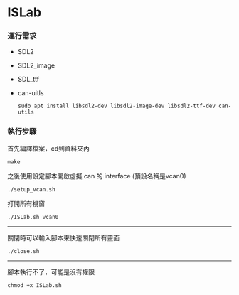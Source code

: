 # ISLab

### 運行需求
* SDL2  
* SDL2_image
* SDL_ttf
* can-uitls  

      sudo apt install libsdl2-dev libsdl2-image-dev libsdl2-ttf-dev can-utils

### 執行步驟
首先編譯檔案，cd到資料夾內  

    make

之後使用設定腳本開啟虛擬 can 的 interface (預設名稱是vcan0)

    ./setup_vcan.sh

打開所有視窗

    ./ISLab.sh vcan0
***
關閉時可以輸入腳本來快速關閉所有畫面

    ./close.sh

***
腳本執行不了，可能是沒有權限  

    chmod +x ISLab.sh
